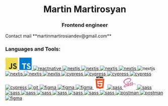  <h1 align="center">Martin Martirosyan</h1>
    <h3 align="center">Frontend engineer</h3>
    <span>Contact mail **martinmartirosiandev@gmail.com**</span>
    <h3 align="left">Languages and Tools:</h3>
    <p align="left">
      <a
        href="https://developer.mozilla.org/en-US/docs/Web/JavaScript"
        target="_blank"
        rel="noreferrer"
      >
        <img
          src="https://raw.githubusercontent.com/devicons/devicon/master/icons/javascript/javascript-original.svg"
          alt="javascript"
          width="40"
          height="40"
        />
      </a>
      <a
        href="https://www.typescriptlang.org/"
        target="_blank"
        rel="noreferrer"
      >
        <img
          src="https://raw.githubusercontent.com/devicons/devicon/master/icons/typescript/typescript-original.svg"
          alt="typescript"
          width="40"
          height="40"
        />
      </a>
      <a href="https://react.dev/" target="_blank" rel="noreferrer">
        <img
          src="https://reactnative.dev/img/header_logo.svg"
          alt="reactnative"
          width="40"
          height="40"
        />
      </a>
      <a
        href="https://nextjs.org/"
        target="_blank"
        rel="noreferrer"
        style="background-color: aliceblue"
      >
        <img
          src="https://cdn.worldvectorlogo.com/logos/nextjs-2.svg"
          alt="nextjs"
          width="40"
          height="40"
        />
      </a>
      <a href="https://redux.js.org/" target="_blank" rel="noreferrer">
        <img
          src="https://everyday.codes/wp-content/uploads/2020/01/0-U2DmhXYumRyXH6X1.png"
          alt="nextjs"
          width="40"
          height="40"
        />
      </a>
      <a
        href="https://mobx.js.org/README.html"
        target="_blank"
        rel="noreferrer"
      >
        <img
          src="https://mobx.js.org/img/mobx.png"
          alt="nextjs"
          width="40"
          height="40"
        />
      </a>
      <a href="https://graphql.org/" target="_blank" rel="noreferrer">
        <img
          src="https://upload.wikimedia.org/wikipedia/commons/thumb/1/17/GraphQL_Logo.svg/1200px-GraphQL_Logo.svg.png"
          alt="nextjs"
          width="40"
          height="40"
        />
      </a>
      <a rel="noreferrer">
        <img
          src="https://i.etsystatic.com/30965494/r/il/3d9bce/3526008378/il_fullxfull.3526008378_qsce.jpg"
          alt="nextjs"
          width="40"
          height="40"
        />
      </a>
      <a
        href="https://firebase.google.com/?gad_source=1&gclid=Cj0KCQjw9Km3BhDjARIsAGUb4nzBBoskAPibk0rlqvyzxgGDfxTcncNT6seOLghNo7EsPtrAFYGOC4MaAp7KEALw_wcB&gclsrc=aw.ds"
        target="_blank"
        rel="noreferrer"
      >
        <img
          src="https://miro.medium.com/v2/resize:fit:300/1*R4c8lHBHuH5qyqOtZb3h-w.png"
          alt="nextjs"
          width="40"
          height="40"
        />
      </a>
      <a href="https://jestjs.io/" target="_blank" rel="noreferrer">
        <img
          src="https://www.remoterocketship.com/images/blog/Jest-icon-for-blog.jpg"
          alt="nextjs"
          width="40"
          height="40"
        />
      </a>
      <a
        href="https://testing-library.com/docs/react-testing-library/intro/"
        target="_blank"
        rel="noreferrer"
      >
        <img
          src="https://www.npmjs.com/npm-avatar/eyJhbGciOiJIUzI1NiIsInR5cCI6IkpXVCJ9.eyJhdmF0YXJVUkwiOiJodHRwczovL3MuZ3JhdmF0YXIuY29tL2F2YXRhci8yZjJlZGE1Zjk5MDg4ZjlhMmJkM2M3ZDY1Nzc1ZjMyMz9zaXplPTQ5NiZkZWZhdWx0PXJldHJvIn0.GK_iK0AfcN-AIa-cw34YqonuoTowfc-ZngV-e_00PGY"
          alt="nextjs"
          width="40"
          height="40"
        />
      </a>
      <a href="https://www.cypress.io" target="_blank" rel="noreferrer">
        <img
          src="https://raw.githubusercontent.com/simple-icons/simple-icons/6e46ec1fc23b60c8fd0d2f2ff46db82e16dbd75f/icons/cypress.svg"
          alt="cypress"
          width="40"
          height="40"
        />
      </a>
      <a href="https://storybook.js.org/" target="_blank" rel="noreferrer">
        <img
          src="https://static-00.iconduck.com/assets.00/storybook-icon-icon-1645x2048-ir1mrc43.png"
          alt="cypress"
          width="40"
          height="40"
        />
      </a>
      <a href="https://eslint.org/" target="_blank" rel="noreferrer">
        <img
          src="https://images.credly.com/images/e6eebd0c-6a17-4c06-b172-02ca9f6beb06/eslint.png"
          alt="cypress"
          width="40"
          height="40"
        />
      </a>
      <a href="https://prettier.io/docs/en/" target="_blank" rel="noreferrer">
        <img
          src="https://prettier.io/icon.png"
          alt="cypress"
          width="40"
          height="40"
        />
      </a>
      <a href="https://webpack.js.org/" target="_blank" rel="noreferrer">
        <img
          src="https://repository-images.githubusercontent.com/76603199/0d36ee00-8030-11e9-9d07-c393f6039471"
          alt="cypress"
          width="40"
          height="40"
        />
      </a>
      <a href="https://git-scm.com/" target="_blank" rel="noreferrer">
        <img
          src="https://www.vectorlogo.zone/logos/git-scm/git-scm-icon.svg"
          alt="git"
          width="40"
          height="40"
        />
      </a>
      <a href="https://ant.design/" target="_blank" rel="noreferrer">
        <img
          src="https://www.christopherkao.me/content/images/2022/01/68747470733a2f2f67772e616c697061796f626a656374732e636f6d2f7a6f732f726d73706f7274616c2f4b4470677667754d704766716148506a6963524b2e737667.svg"
          alt="figma"
          width="40"
          height="40"
        />
      </a>
      <a href="https://tailwindcss.com/" target="_blank" rel="noreferrer">
        <img
          src="https://w7.pngwing.com/pngs/293/485/png-transparent-tailwind-css-hd-logo.png"
          alt="figma"
          width="40"
          height="40"
        />
      </a>
      <a href="https://getbootstrap.com/" target="_blank" rel="noreferrer">
        <img
          src="https://upload.wikimedia.org/wikipedia/commons/thumb/b/b2/Bootstrap_logo.svg/800px-Bootstrap_logo.svg.png"
          alt="figma"
          width="40"
          height="40"
        />
      </a>
      <a href="https://www.w3.org/html/" target="_blank" rel="noreferrer">
        <img
          src="https://raw.githubusercontent.com/devicons/devicon/master/icons/html5/html5-original-wordmark.svg"
          alt="html5"
          width="40"
          height="40"
        />
      </a>
      <a
        href="https://developer.mozilla.org/en-US/docs/Web/CSS"
        target="_blank"
        rel="noreferrer"
      >
        <img
          src="https://upload.wikimedia.org/wikipedia/commons/d/d5/CSS3_logo_and_wordmark.svg"
          alt="sass"
          width="40"
          height="40"
        />
      </a>
      <a href="https://sass-lang.com" target="_blank" rel="noreferrer">
        <img
          src="https://raw.githubusercontent.com/devicons/devicon/master/icons/sass/sass-original.svg"
          alt="sass"
          width="40"
          height="40"
        />
      </a>
      <a href="https://nodejs.org/en" target="_blank" rel="noreferrer">
        <img
          src="https://upload.wikimedia.org/wikipedia/commons/thumb/7/7e/Node.js_logo_2015.svg/2560px-Node.js_logo_2015.svg.png"
          alt="sass"
          width="100"
          height="40"
        />
      </a>
      <a href="https://nestjs.com/" target="_blank" rel="noreferrer">
        <img
          src="https://nestjs.com/img/logo-small.svg"
          alt="sass"
          width="40"
          height="40"
        />
      </a>
      <a href="https://expressjs.com/" target="_blank" rel="noreferrer">
        <img
          src="https://w7.pngwing.com/pngs/925/447/png-transparent-express-js-node-js-javascript-mongodb-node-js-text-trademark-logo.png"
          alt="sass"
          width="40"
          height="40"
        />
      </a>
      <a href="https://www.mysql.com/" target="_blank" rel="noreferrer">
        <img
          src="https://cdn.clever-cloud.com/uploads/2023/03/mysql.svg"
          alt="sass"
          width="40"
          height="40"
        />
      </a>
      <a href="https://typeorm.io/" target="_blank" rel="noreferrer">
        <img
          src="https://seeklogo.com/images/T/typeorm-logo-F243B34DEE-seeklogo.com.png"
          alt="sass"
          width="40"
          height="40"
        />
      </a>
      <a href="https://www.mongodb.com/" target="_blank" rel="noreferrer">
        <img
          src="https://studio3t.com/wp-content/uploads/2020/09/introduction-to-mongodb-1024x278.png"
          alt="sass"
          width="70"
          height="40"
        />
      </a>
      <a
        href="https://www.atlassian.com/software/jira"
        target="_blank"
        rel="noreferrer"
      >
        <img
          src="https://w7.pngwing.com/pngs/992/738/png-transparent-jira-hd-logo-thumbnail.png"
          alt="sass"
          width="40"
          height="40"
        />
      </a>
      <a href="https://trello.com/" target="_blank" rel="noreferrer">
        <img
          src="https://cdn-icons-png.flaticon.com/512/6124/6124991.png"
          alt="sass"
          width="40"
          height="40"
        />
      </a>
      <a href="https://swagger.io/" target="_blank" rel="noreferrer">
        <img
          src="https://static-00.iconduck.com/assets.00/swagger-icon-1024x1024-09037v1r.png"
          alt="postman"
          width="40"
          height="40"
        />
      </a>
      <a href="https://postman.com" target="_blank" rel="noreferrer">
        <img
          src="https://www.vectorlogo.zone/logos/getpostman/getpostman-icon.svg"
          alt="postman"
          width="40"
          height="40"
        />
      </a>
      <a href="https://www.figma.com/" target="_blank" rel="noreferrer">
        <img
          src="https://www.vectorlogo.zone/logos/figma/figma-icon.svg"
          alt="figma"
          width="40"
          height="40"
        />
      </a>
    </p>
